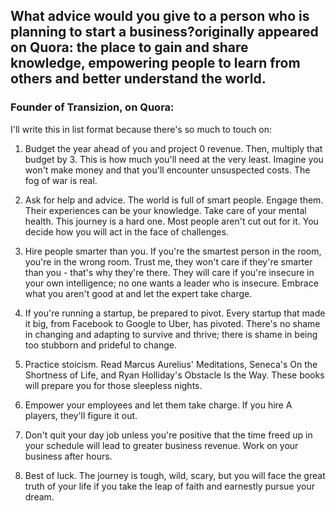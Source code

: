 ## What advice would you give to a person who is planning to start a business?originally appeared on Quora: the place to gain and share knowledge, empowering people to learn from others and better understand the world.

### Founder of Transizion, on Quora:
I'll write this in list format because there's so much to touch on:

1. Budget the year ahead of you and project 0 revenue. Then, multiply that budget by 3. This is how much you'll need at the very least. Imagine you won't make money and that you'll encounter unsuspected costs. The fog of war is real.

2. Ask for help and advice. The world is full of smart people. Engage them. Their experiences can be your knowledge.
Take care of your mental health. This journey is a hard one. Most people aren't cut out for it. You decide how you will act in the face of challenges.

3. Hire people smarter than you. If you're the smartest person in the room, you're in the wrong room. Trust me, they won't care if they're smarter than you - that's why they're there. They will care if you're insecure in your own intelligence; no one wants a leader who is insecure. Embrace what you aren't good at and let the expert take charge.

4. If you're running a startup, be prepared to pivot. Every startup that made it big, from Facebook to Google to Uber, has pivoted. There's no shame in changing and adapting to survive and thrive; there is shame in being too stubborn and prideful to change.
5. Practice stoicism. Read Marcus Aurelius' Meditations, Seneca's On the Shortness of Life, and Ryan Holliday's Obstacle Is the Way. These books will prepare you for those sleepless nights.
6. Empower your employees and let them take charge. If you hire A players, they'll figure it out.
7. Don't quit your day job unless you're positive that the time freed up in your schedule will lead to greater business revenue. Work on your business after hours.
8. Best of luck. The journey is tough, wild, scary, but you will face the great truth of your life if you take the leap of faith and earnestly pursue your dream.
